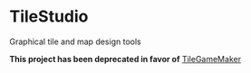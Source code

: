 # TileStudio
Graphical tile and map design tools

**This project has been deprecated in favor of** [TileGameMaker](https://github.com/FernandoAiresCastello/TileGameMaker)
